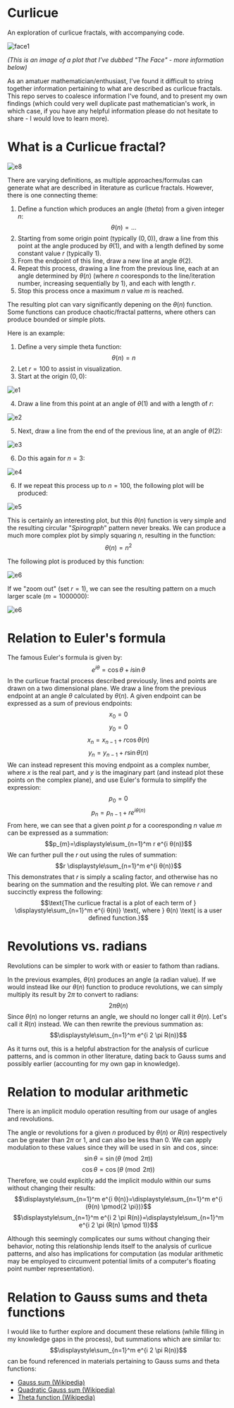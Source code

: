 # Curlicue
An exploration of curlicue fractals, with accompanying code.

![face1](media/face1.png "\"The Face\"")

*(This is an image of a plot that I've dubbed "The Face" - more information below)*

As an amatuer mathematician/enthusiast, I've found it difficult to string together information pertaining to what are described as curlicue fractals. This repo serves to coalesce information I've found, and to present my own findings (which could very well duplicate past mathematician's work, in which case, if you have any helpful information please do not hesitate to share - I would love to learn more).

# What is a Curlicue fractal?

![e8](media/e8.png)

There are varying definitions, as multiple approaches/formulas can generate what are described in literature as curlicue fractals. However, there is one connecting theme:
1. Define a function which produces an angle (*theta*) from a given integer $`n`$:  $$θ(n)= ...$$
2. Starting from some origin point (typically $`(0, 0)`$), draw a line from this point at the angle produced by $`θ(1)`$, and with a length defined by some constant value $`r`$ (typically $`1`$).
3. From the endpoint of this line, draw a new line at angle $`θ(2)`$.
4. Repeat this process, drawing a line from the previous line, each at an angle determined by $`θ(n)`$ (where $`n`$ cooresponds to the line/iteration number, increasing sequentially by $`1`$), and each with length $`r`$.
5. Stop this process once a maximum $`n`$ value $`m`$ is reached.

The resulting plot can vary significantly depening on the $`θ(n)`$ function. Some functions can produce chaotic/fractal patterns, where others can produce bounded or simple plots.

Here is an example:
1. Define a very simple theta function: $$θ(n)=n$$
2. Let $`r=100`$ to assist in visualization.
3. Start at the origin $`(0, 0)`$:

![e1](media/e1.png)

4. Draw a line from this point at an angle of $`θ(1)`$ and with a length of $`r`$:

![e2](media/e2.png)

5. Next, draw a line from the end of the previous line, at an angle of $`θ(2)`$:

![e3](media/e3.png)

6. Do this again for $`n=3`$:

![e4](media/e4.png)

6. If we repeat this process up to $`n=100`$, the following plot will be produced:

![e5](media/e5.png)

This is certainly an interesting plot, but this $`θ(n)`$ function is very simple and the resulting circular "*Spirograph*" pattern never breaks. We can produce a much more complex plot by simply squaring $`n`$, resulting in the function: $$θ(n)=n^2$$

The following plot is produced by this function:

![e6](media/e6.png)

If we "zoom out" (set $`r=1`$), we can see the resulting pattern on a much larger scale ($`m=1000000`$):

![e6](media/e7.png)

# Relation to Euler's formula
The famous Euler's formula is given by: $$e^{i θ}=\cos θ + i \sin θ$$
In the curlicue fractal process described previously, lines and points are drawn on a two dimensional plane. We draw a line from the previous endpoint at an angle $`θ`$ calculated by $`θ(n)`$. A given endpoint can be expressed as a sum of previous endpoints:
$$x_{0}=0$$
$$y_{0}=0$$
$$x_{n}=x_{n - 1} + r \cos θ(n)$$
$$y_{n}=y_{n - 1} + r \sin θ(n)$$
We can instead represent this moving endpoint as a complex number, where $`x`$ is the real part, and $`y`$ is the imaginary part (and instead plot these points on the complex plane), and use Euler's formula to simplify the expression:
$$p_{0}=0$$
$$p_{n}=p_{n - 1} + r e^{i θ(n)}$$
From here, we can see that a given point $`p`$ for a cooresponding $`n`$ value $`m`$ can be expressed as a summation: $$p_{m}=\displaystyle\sum_{n=1}^m r e^{i θ(n)}$$
We can further pull the $`r`$ out using the rules of summation: $$r \displaystyle\sum_{n=1}^m e^{i θ(n)}$$
This demonstrates that $`r`$ is simply a scaling factor, and otherwise has no bearing on the summation and the resulting plot. We can remove $`r`$ and succinctly express the following: $$\text{The curlicue fractal is a plot of each term of } \displaystyle\sum_{n=1}^m e^{i θ(n)} \text{, where } θ(n) \text{ is a user defined function.}$$

# Revolutions vs. radians
Revolutions can be simpler to work with or easier to fathom than radians.

In the previous examples, $`θ(n)`$ produces an angle (a radian value). If we would instead like our $`θ(n)`$ function to produce revolutions, we can simply multiply its result by $`2 \pi`$ to convert to radians: $$2 \pi θ(n)$$
Since $`θ(n)`$ no longer returns an angle, we should no longer call it $`θ(n)`$. Let's call it $`R(n)`$ instead. We can then rewrite the previous summation as: $$\displaystyle\sum_{n=1}^m e^{i 2 \pi R(n)}$$

As it turns out, this is a helpful abstraction for the analysis of curlicue patterns, and is common in other literature, dating back to Gauss sums and possibly earlier (accounting for my own gap in knowledge).

# Relation to modular arithmetic
There is an implicit modulo operation resulting from our usage of angles and revolutions.

The angle or revolutions for a given $`n`$ produced by $`θ(n)`$ or $`R(n)`$ respectively can be greater than $`2 \pi`$ or $`1`$, and can also be less than $`0`$. We can apply modulation to these values since they will be used in $`\sin`$ and $`\cos`$, since: $$\sin θ=\sin(θ \pmod{2 \pi})$$ $$\cos θ=\cos(θ \pmod{2 \pi})$$
Therefore, we could explicitly add the implicit modulo within our sums without changing their results:
$$\displaystyle\sum_{n=1}^m e^{i θ(n)}=\displaystyle\sum_{n=1}^m e^{i (θ(n) \pmod{2 \pi})}$$
$$\displaystyle\sum_{n=1}^m e^{i 2 \pi R(n)}=\displaystyle\sum_{n=1}^m e^{i 2 \pi (R(n) \pmod 1)}$$

Although this seemingly complicates our sums without changing their behavior, noting this relationship lends itself to the analysis of curlicue patterns, and also has implications for computation (as modular arithmetic may be employed to circumvent potential limits of a computer's floating point number representation).

# Relation to Gauss sums and theta functions
I would like to further explore and document these relations (while filling in my knowledge gaps in the process), but summations which are similar to: $$\displaystyle\sum_{n=1}^m e^{i 2 \pi R(n)}$$ can be found referenced in materials pertaining to Gauss sums and theta functions:
- [Gauss sum (Wikipedia)](https://en.wikipedia.org/wiki/Gauss_sum)
- [Quadratic Gauss sum (Wikipedia)](https://en.wikipedia.org/wiki/Quadratic_Gauss_sum)
- [Theta function (Wikipedia)](https://en.wikipedia.org/wiki/Theta_function)
